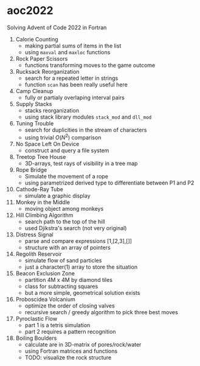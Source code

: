 # aoc2022
Solving Advent of Code 2022 in Fortran

01. Calorie Counting
    - making partial sums of items in the list
    - using `maxval` and `maxloc` functions 
02. Rock Paper Scissors
    - functions transforming moves to the game outcome
03. Rucksack Reorganization
    - search for a repeated letter in strings
    - function `scan` has been really useful here
04. Camp Cleanup
    - fully or partialy overlaping interval pairs 
05. Supply Stacks
    - stacks reorganization
    - using stack library modules `stack_mod` and `dll_mod`
06. Tuning Trouble
    - search for duplicities in the stream of characters
    - using trivial $O(N^2)$ comparison
07. No Space Left On Device
    - construct and query a file system
08. Treetop Tree House
    - 3D-arrays, test rays of visibility in a tree map
09. Rope Bridge
    - Simulate the movement of a rope
    - using parametrized derived type to differentiate between P1 and P2
10. Cathode-Ray Tube
    - simulate a graphic display
11. Monkey in the Middle
    - moving object among monkeys
12. Hill Climbing Algorithm
    - search path to the top of the hill
    - used Djikstra's search (not very original)
13. Distress Signal
    - parse and compare expressions [1,[2,3],[]]
    - structure with an array of pointers
14. Regolith Reservoir
    - simulate flow of sand particles
    - just a character(1) array to store the situation
15. Beacon Exclusion Zone
    - partition 4M x 4M by diamond tiles
    - class for subtracting squares
    - but a more simple, geometrical solution exists
16. Proboscidea Volcanium
    - optimize the order of closing valves
    - recursive search / greedy algorithm to pick three best moves
17. Pyroclastic Flow
    - part 1 is a tetris simulation
    - part 2 requires a pattern recognition
18. Boiling Boulders
    - calculate are in 3D-matrix of pores/rock/water
    - using Fortran matrices and functions
    - TODO: visualize the rock structure
